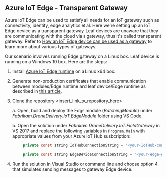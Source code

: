 ## Azure IoT Edge - Transparent Gateway
Azure IoT Edge can be used to satisfy all needs for an IoT gateway such as connectivity, identity, edge analytics et al. Here we're setting up an IoT Edge device as a transparent gateway. Leaf devices are unaware that they are communicating with the cloud via a gateway, thus it's called transparent gateway. Refer to [How an IoT Edge device can be used as a gateway](https://docs.microsoft.com/en-us/azure/iot-edge/iot-edge-as-gateway) to learn more about various types of gateways.

Our scenario involves running Edge gateway on a Linux box. Leaf device is running on a Windows 10 box. Here are the steps:

1. Install [Azure IoT Edge runtime](https://docs.microsoft.com/en-us/azure/iot-edge/how-to-install-iot-edge-linux) on a Linux x64 box.
2. Generate non-production certificates that enable communication between modules/Edge runtime and leaf device/Edge runtime as described in [this article](https://docs.microsoft.com/en-us/azure/iot-edge/how-to-create-transparent-gateway-linux).
3. Clone the repository <insert_link_to_repository_here>

    a. Open, build and deploy the Edge module (_BatchingModule_) under _Fabrikam.DroneDelivery.IoT.EdgeModule_ folder using VS Code.
    
    b. Open the solution under _Fabrikam.DroneDelivery.IoT.FieldGateway_ in VS 2017 and replace the following variables in ```Program.Main``` with appropriate values from your Azure IoT Hub susbcription:

```java
        private const string IoTHubConnectionString = "<your-IoTHub-connection-string>";

        private const string EdgeDeviceConnectionString = "<your-edge-gateway-device-connection-string-with-gateway-host-appended>";
```

4. Run the solution in Visual Studio or command line and choose option 4 that simulates sending messages to gateway Edge device.


